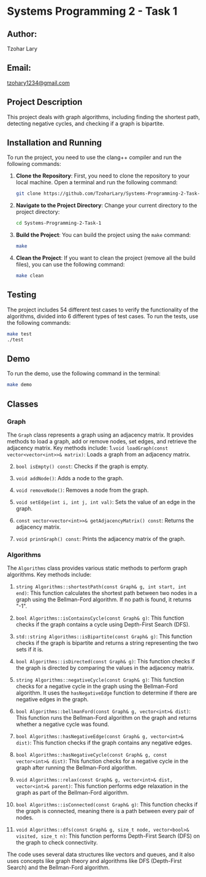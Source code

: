 # Systems Programming 2 - Task 1

## Author:
Tzohar Lary

## Email:
tzohary1234@gmail.com

## Project Description
This project deals with graph algorithms, including finding the shortest path, detecting negative cycles, and checking if a graph is bipartite.

## Installation and Running
To run the project, you need to use the clang++ compiler and run the following commands:

1. **Clone the Repository**: First, you need to clone the repository to your local machine. Open a terminal and run the following command:

    ```bash
    git clone https://github.com/TzoharLary/Systems-Programming-2-Task-1.git
    ```

2. **Navigate to the Project Directory**: Change your current directory to the project directory:

    ```bash
    cd Systems-Programming-2-Task-1
    ```

3. **Build the Project**: You can build the project using the `make` command:

    ```bash
    make
    ```

4. **Clean the Project**: If you want to clean the project (remove all the build files), you can use the following command:

    ```bash
    make clean
    ```
## Testing
The project includes 54 different test cases to verify the functionality of the algorithms, divided into 6 different types of test cases. To run the tests, use the following commands:

```bash
make test
./test
```
    
## Demo
To run the demo, use the following command in the terminal:

```bash
make demo
```

## Classes

### Graph
The `Graph` class represents a graph using an adjacency matrix. It provides methods to load a graph, add or remove nodes, set edges, and retrieve the adjacency matrix. Key methods include:
1.`void loadGraph(const vector<vector<int>>& matrix)`: Loads a graph from an adjacency matrix.

2. `bool isEmpty() const`: Checks if the graph is empty.

3. `void addNode()`: Adds a node to the graph.

4. `void removeNode()`: Removes a node from the graph.

5. `void setEdge(int i, int j, int val)`: Sets the value of an edge in the graph.

6. `const vector<vector<int>>& getAdjacencyMatrix() const`: Returns the adjacency matrix.

7. `void printGraph() const`: Prints the adjacency matrix of the graph.


### Algorithms
The `Algorithms` class provides various static methods to perform graph algorithms. Key methods include:

1. `string Algorithms::shortestPath(const Graph& g, int start, int end)`: This function calculates the shortest path between two nodes in a graph using the Bellman-Ford algorithm. If no path is found, it returns "-1".

2. `bool Algorithms::isContainsCycle(const Graph& g)`: This function checks if the graph contains a cycle using Depth-First Search (DFS).

3. `std::string Algorithms::isBipartite(const Graph& g)`: This function checks if the graph is bipartite and returns a string representing the two sets if it is.

4. `bool Algorithms::isDirected(const Graph& g)`: This function checks if the graph is directed by comparing the values in the adjacency matrix.

5. `string Algorithms::negativeCycle(const Graph& g)`: This function checks for a negative cycle in the graph using the Bellman-Ford algorithm. It uses the `hasNegativeEdge` function to determine if there are negative edges in the graph.

6. `bool Algorithms::bellmanFord(const Graph& g, vector<int>& dist)`: This function runs the Bellman-Ford algorithm on the graph and returns whether a negative cycle was found.

7. `bool Algorithms::hasNegativeEdge(const Graph& g, vector<int>& dist)`: This function checks if the graph contains any negative edges.

7. `bool Algorithms::hasNegativeCycle(const Graph& g, const vector<int>& dist)`: This function checks for a negative cycle in the graph after running the Bellman-Ford algorithm.

8. `void Algorithms::relax(const Graph& g, vector<int>& dist, vector<int>& parent)`: This function performs edge relaxation in the graph as part of the Bellman-Ford algorithm.

9. `bool Algorithms::isConnected(const Graph& g)`: This function checks if the graph is connected, meaning there is a path between every pair of nodes.

10. `void Algorithms::dfs(const Graph& g, size_t node, vector<bool>& visited, size_t n)`: This function performs Depth-First Search (DFS) on the graph to check connectivity.

The code uses several data structures like vectors and queues, and it also uses concepts like graph theory and algorithms like DFS (Depth-First Search) and the Bellman-Ford algorithm.
